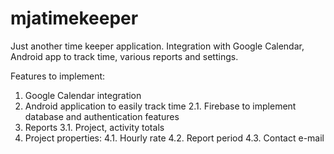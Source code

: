 # mjatimekeeper
Just another time keeper application. Integration with Google Calendar, Android app to track time, various reports and settings.

Features to implement:
1. Google Calendar integration
2. Android application to easily track time
2.1. Firebase to implement database and authentication features
3. Reports 
3.1. Project, activity totals
4. Project properties:
4.1. Hourly rate
4.2. Report period
4.3. Contact e-mail
